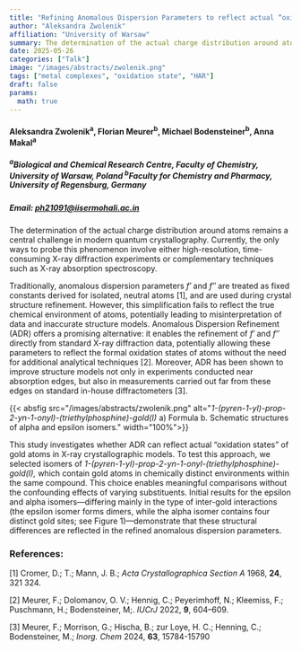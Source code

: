 ```yaml
---
title: "Refining Anomalous Dispersion Parameters to reflect actual “oxidation states” in gold(I) compounds"
author: "Aleksandra Zwolenik"
affiliation: "University of Warsaw"
summary: The determination of the actual charge distribution around atoms remains a central challenge in modern quantum crystallography.
date: 2025-05-26
categories: ["Talk"]
image: "/images/abstracts/zwolenik.png"
tags: ["metal complexes", "oxidation state", "HAR"]
draft: false
params:
  math: true
---
```


#### Aleksandra Zwolenik<sup>a</sup>, Florian Meurer<sup>b</sup>, Michael Bodensteiner<sup>b</sup>, Anna Makal<sup>a</sup>

##### <sup>a</sup>Biological and Chemical Research Centre, Faculty of Chemistry, University of Warsaw, Poland <sup>b</sup>Faculty for Chemistry and Pharmacy, University of Regensburg, Germany

##### Email: ph21091@iisermohali.ac.in

The determination of the actual charge distribution around atoms remains
a central challenge in modern quantum crystallography. Currently, the
only ways to probe this phenomenon involve either high-resolution,
time-consuming X-ray diffraction experiments or complementary techniques
such as X-ray absorption spectroscopy.

Traditionally, anomalous dispersion parameters *f′* and *f′′* are
treated as fixed constants derived for isolated, neutral atoms [1],
and are used during crystal structure refinement. However, this
simplification fails to reflect the true chemical environment of atoms,
potentially leading to misinterpretation of data and inaccurate
structure models. Anomalous Dispersion Refinement (ADR) offers a
promising alternative: it enables the refinement of *f′* and *f′′*
directly from standard X-ray diffraction data, potentially allowing
these parameters to reflect the formal oxidation states of atoms without
the need for additional analytical techniques [2]. Moreover, ADR has
been shown to improve structure models not only in experiments conducted
near absorption edges, but also in measurements carried out far from
these edges on standard in-house diffractometers [3].

{{< absfig src="/images/abstracts/zwolenik.png" alt="*1-(pyren-1-yl)-prop-2-yn-1-onyl)-(triethylphosphine)-gold(I)* a) Formula b. Schematic structures of alpha and epsilon isomers." width="100%">}}


This study investigates whether ADR can reflect actual “oxidation
states” of gold atoms in X-ray crystallographic models. To test this
approach, we selected isomers of
*1-(pyren-1-yl)-prop-2-yn-1-onyl-(triethylphosphine)-gold(I),* which
contain gold atoms in chemically distinct environments within the same
compound. This choice enables meaningful comparisons without the
confounding effects of varying substituents. Initial results for the
epsilon and alpha isomers—differing mainly in the type of inter-gold
interactions (the epsilon isomer forms dimers, while the alpha isomer
contains four distinct gold sites; see Figure 1)—demonstrate that these
structural differences are reflected in the refined anomalous dispersion
parameters.


### References:

[1] Cromer, D.; T.; Mann, J. B.; *Acta Crystallographica Section A* 1968, **24**, 321 324.

[2] Meurer, F.; Dolomanov, O. V.; Hennig, C.; Peyerimhoff, N.; Kleemiss, F.; Puschmann, H.; Bodensteiner, M;. *IUCrJ* 2022, **9**, 604–609.

[3] Meurer, F.; Morrison, G.; Hischa, B.; zur Loye, H. C.; Henning, C.; Bodensteiner, M.; *Inorg. Chem* 2024, **63**, 15784-15790
